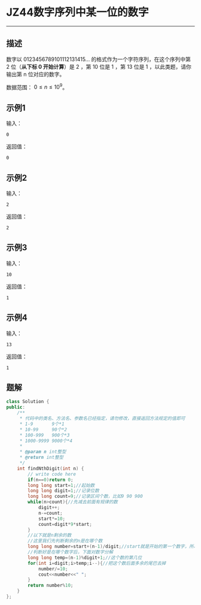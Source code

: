 # JZ44数字序列中某一位的数字

---

## 描述

数字以 0123456789101112131415... 的格式作为一个字符序列，在这个序列中第 2 位（**从下标 0 开始计算**）是 2 ，第 10 位是 1 ，第 13 位是 1 ，以此类题，请你输出第 n 位对应的数字。

数据范围： $0 \le n \le 10^9$。

## 示例1

输入：

```
0
```

返回值：

```
0
```

## 示例2

输入：

```
2
```

返回值：

```
2
```

## 示例3

输入：

```
10
```

返回值：

```
1
```

## 示例4

输入：

```
13
```

返回值：

```
1
```



## 题解

```cpp
class Solution {
public:
    /**
     * 代码中的类名、方法名、参数名已经指定，请勿修改，直接返回方法规定的值即可
     * 1-9       9个*1
     * 10-99     90个*2
     * 100-999   900个*3
     * 1000-9999 9000个*4
     * 
     * @param n int整型 
     * @return int整型
     */
    int findNthDigit(int n) {
        // write code here
        if(n==0)return 0;
        long long start=1;//起始数
        long long digit=1;//记录位数
        long long count=9;//记录区间个数，比如9 90 900
        while(n>count){//先减去前面有规律的数
            digit++;
            n-=count;
            start*=10;
            count=digit*9*start;
        }
        //以下就是n剩余的数
        //这里我们先判断剩余的n是在哪个数
        long long number=start+(n-1)/digit;//start就是开始的第一个数字，所以后面要n-1
        //判断好是在哪个数字后，下面对数字分解
        long long temp=(n-1)%digit+1;//这个数的第几位
        for(int i=digit;i>temp;i--){//把这个数后面多余的尾巴去掉
            number/=10;
            cout<<number<<" ";
        }
        return number%10;
    }
};
```

